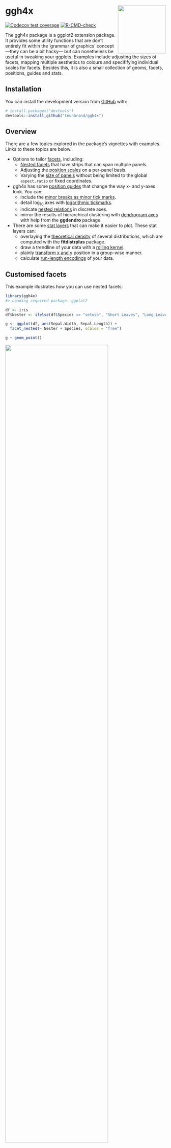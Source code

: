 
<!-- README.md is generated from README.Rmd. Please edit that file -->

# ggh4x <img src="man/figures/logo_300px.png" align = "right" width = "150" />

<!-- badges: start -->

[![Codecov test
coverage](https://codecov.io/gh/teunbrand/ggh4x/branch/master/graph/badge.svg)](https://codecov.io/gh/teunbrand/ggh4x?branch=master)
[![R-CMD-check](https://github.com/teunbrand/ggh4x/workflows/R-CMD-check/badge.svg)](https://github.com/teunbrand/ggh4x/actions)
<!-- badges: end -->

The ggh4x package is a ggplot2 extension package. It provides some
utility functions that are don’t entirely fit within the ‘grammar of
graphics’ concept —they can be a bit hacky— but can nonetheless be
useful in tweaking your ggplots. Examples include adjusting the sizes of
facets, mapping multiple aesthetics to colours and specififying
individual scales for facets. Besides this, it is also a small
collection of geoms, facets, positions, guides and stats.

## Installation

You can install the development version from
[GitHub](https://github.com/) with:

``` r
# install.packages("devtools")
devtools::install_github("teunbrand/ggh4x")
```

## Overview

There are a few topics explored in the package’s vignettes with
examples. Links to these topics are below.

  - Options to tailor
    [facets](https://teunbrand.github.io/ggh4x/articles/Facets.html),
    including:
      - [Nested
        facets](https://teunbrand.github.io/ggh4x/articles/Facets.html#nested-facets)
        that have strips that can span multiple panels.
      - Adjusting the [position
        scales](https://teunbrand.github.io/ggh4x/articles/Facets.html#position-scales)
        on a per-panel basis.
      - Varying the [size of
        panels](https://teunbrand.github.io/ggh4x/articles/Facets.html#sizes)
        without being limited to the global `aspect.ratio` or fixed
        coordinates.
  - ggh4x has some [position
    guides](https://teunbrand.github.io/ggh4x/articles/PositionGuides.html)
    that change the way x- and y-axes look. You can:
      - include the [minor breaks as minor tick
        marks](https://teunbrand.github.io/ggh4x/articles/PositionGuides.html#minor-ticks).
      - detail log<sub>10</sub> axes with [logarithmic
        tickmarks](https://teunbrand.github.io/ggh4x/articles/PositionGuides.html#logarithmic-ticks).
      - indicate [nested
        relations](https://teunbrand.github.io/ggh4x/articles/PositionGuides.html#nested-relations)
        in discrete axes.
      - mirror the results of hierarchical clustering with [dendrogram
        axes](https://teunbrand.github.io/ggh4x/articles/PositionGuides.html#dendrograms)
        with help from the **ggdendro** package.
  - There are some [stat
    layers](https://teunbrand.github.io/ggh4x/articles/Statistics.html)
    that can make it easier to plot. These stat layers can:
      - overlaying the [theoretical
        density](https://teunbrand.github.io/ggh4x/articles/Statistics.html#theoretical-densities)
        of several distributions, which are computed with the
        **fitdistrplus** package.
      - draw a trendline of your data with a [rolling
        kernel](https://teunbrand.github.io/ggh4x/articles/Statistics.html#rolling-kernels).
      - plainly [transform x and
        y](https://teunbrand.github.io/ggh4x/articles/Statistics.html#function-x-y)
        position in a group-wise manner.
      - calculate [run-length
        encodings](https://teunbrand.github.io/ggh4x/articles/Statistics.html#run-length-encoding)
        of your data.

## Customised facets

This example illustrates how you can use nested facets:

``` r
library(ggh4x)
#> Loading required package: ggplot2

df <- iris
df$Nester <- ifelse(df$Species == "setosa", "Short Leaves", "Long Leaves")

g <- ggplot(df, aes(Sepal.Width, Sepal.Length)) +
  facet_nested(~ Nester + Species, scales = "free")

g + geom_point()
```

<img src="man/figures/README-nested_facets-1.png" width="80%" />

Sometimes, you might want to vary the scales of your facets
independently from oneanother. You could use `facetted_pos_scales()` to
achieve this, and the facet argument `scales` had to be set to `free`.

``` r
scales <- list(
  scale_x_reverse(),
  scale_x_continuous(labels = scales::dollar),
  scale_x_continuous(breaks = c(3, 4))
)

g <- g + facetted_pos_scales(x = scales)
g + geom_point()
```

<img src="man/figures/README-pos_scales-1.png" width="80%" />

If you don’t like the sizes of the facet panels, you can tweak these
using `force_panelsizes()` in a data-independent manner, without having
to rely on `facet_grid`’s `space = "free"` argument.

``` r
# Inverse golden ratio
phi <- 2 / (1 + sqrt(5))

g <- g + force_panelsizes(rows = 1, cols = c(1, phi, phi^2), respect = TRUE)

g + geom_point()
```

<img src="man/figures/README-panel_sizes-1.png" width="80%" />

## Multiple colours

One colourscale is in some cases not sufficient to describe your data.
You can map several variables to colours with `scale_colour_multi()` if
data are in seperate layers. You can see from all the warnings that some
functions in this package might be called ‘hacks’.

``` r
# ggsubset is a convenience function to pull data from 
# the main ggplot call in layers
g <- g +
  geom_point(aes(swidth = Sepal.Width),  
             ggsubset(Species == "setosa")) +
  geom_point(aes(pleng  = Petal.Length), 
             ggsubset(Species == "versicolor")) +
  geom_point(aes(pwidth = Petal.Width),
             ggsubset(Species == "virginica"))
#> Warning: Ignoring unknown aesthetics: swidth
#> Warning: Ignoring unknown aesthetics: pleng
#> Warning: Ignoring unknown aesthetics: pwidth

g <- g + scale_colour_multi(
  aesthetics = c("swidth", "pleng", "pwidth"),
  colours = list(c("black", "green"),
                 c("gray", "red"),
                 c("white", "blue")),
  guide = guide_colourbar(barheight = unit(50, "pt"))
)
g
```

<img src="man/figures/README-multicolour-1.png" width="80%" />

Mixing continuous and discrete colours can also be done, with the
slightly more verbose `scale_listed()`, such as in the following
heatmap.

``` r
# Making an iris correlation-heatmap
iriscor <- cor(t(iris[, 1:4]))
iriscor <- data.frame(
  x = as.vector(row(iriscor)),
  y = as.vector(col(iriscor)),
  value = as.vector(iriscor)
)

df$id <- seq_len(nrow(df))


# Setting up a basic heatmap
g <- ggplot(df, aes(id, id)) +
  # geom_tilemargin can be useful for annotating heatmaps
  geom_tilemargin(aes(species = Species), 
                  sides = "b") +
  geom_tilemargin(aes(leave = Nester),
                  sides = "l") +
  geom_raster(aes(x, y, cor = value),
              data = iriscor) +
  coord_fixed()
#> Warning: Ignoring unknown aesthetics: species
#> Warning: Ignoring unknown aesthetics: leave
#> Warning: Ignoring unknown aesthetics: cor

# Adding the colour scales
g <- g + scale_listed(scalelist = list(
  scale_fill_distiller(palette = "RdBu", aesthetics = "cor"),
  scale_fill_brewer(palette = "Dark2", aesthetics = "species"),
  scale_fill_manual(values = c("dodgerblue", "tomato"),
                    aesthetics = "leave")
), replaces = rep("fill", 3))
g
```

<img src="man/figures/README-listed_scales-1.png" width="80%" />

## Position transforms

On the topic of rasters, if parameterised as a polygon with
`geom_polygonraster()`, they can subjected to linear transformations
such as rotations and shears with `position_lineartrans()`.

``` r
g <- ggplot(iriscor, aes(x, y, fill = value)) +
  geom_polygonraster(position = position_lineartrans(angle = 45))

g + coord_fixed()
```

<img src="man/figures/README-lineartrans-1.png" width="80%" />

In fact, you could even do non-linear transformation with
polygon-rasters, should you dare venture that way.

``` r
g + coord_polar()
```

<img src="man/figures/README-polar-1.png" width="80%" />

## Density estimates

Ever get tired of unparameterised kernel density estimates? Now you can
fit a wide range of theoretical densities from the `fitdistrplus`
package to your data on the fly\!

``` r
set.seed(1)
n <- 200
df <- data.frame(
  x = c(rpois(n, 25), rnbinom(n, 5, 0.2), 
        rgamma(n, 30, 1.5), rchisq(n, 15)),
  class = rep(c("Discrete", "Continuous"), each = n*2),
  Distribution = rep(c("Poisson", "Negative Binomial", 
                       "Gamma", "Chi-squared"),
                     each = n)
)

ggplot(df, aes(x, fill = Distribution, colour = Distribution)) +
  geom_histogram(position = "identity", binwidth = 1, 
                 alpha = 0.3, colour = NA) +
  stat_theodensity(aes(y = stat(count)), 
                   ggsubset(class == "Discrete"),
                   distri = "nbinom", geom = "step",
                   position = position_nudge(x = -0.5)) +
  stat_theodensity(aes(y = stat(count)), 
                   ggsubset(class == "Continuous"),
                   distri = "gamma") +
  facet_grid(~ class, scales = "free_x")
```

<img src="man/figures/README-density-1.png" width="80%" />

## Footnote

I would like to mention that there are also packages that do some
similar things to what this package does.
[facetscales](https://github.com/zeehio/facetscales) also has a facet
function wherein scales can set per row/colum. The
[relayer](https://github.com/clauswilke/relayer) and
[ggnewscale](https://github.com/cran/ggnewscale) packages also allow
multiple colour scales in the same plot.

Historically, many of these functions come from the
[ggnomics](https://github.com/teunbrand/ggnomics) package, but have been
moved here as a package independent of Bioconductor infrastructure.
